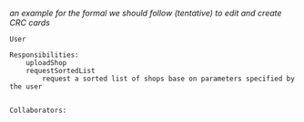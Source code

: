 _an example for the formal we should follow (tentative) to edit and create CRC cards_
```
User
    
Responsibilities:
    uploadShop
    requestSortedList
        request a sorted list of shops base on parameters specified by the user
    
    
Collaborators:

```